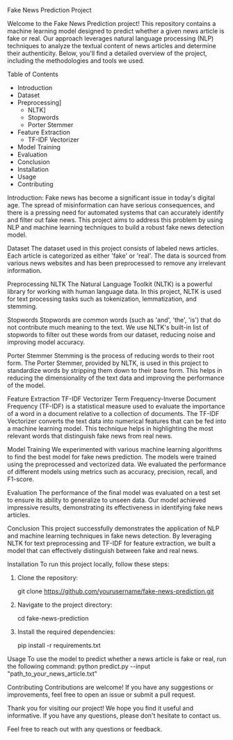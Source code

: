  Fake News Prediction Project

Welcome to the Fake News Prediction project! This repository contains a machine learning model designed to predict whether a given news article is fake or real. Our approach leverages natural language processing (NLP) techniques to analyze the textual content of news articles and determine their authenticity. Below, you'll find a detailed overview of the project, including the methodologies and tools we used.

Table of Contents
- Introduction
- Dataset
- Preprocessing]
  - NLTK]
  - Stopwords
  - Porter Stemmer
- Feature Extraction
  - TF-IDF Vectorizer
- Model Training
- Evaluation
- Conclusion
- Installation
- Usage
- Contributing


Introduction:
Fake news has become a significant issue in today's digital age. The spread of misinformation can have serious consequences, and there is a pressing need for automated systems that can accurately identify and filter out fake news. This project aims to address this problem by using NLP and machine learning techniques to build a robust fake news detection model.

 Dataset
The dataset used in this project consists of labeled news articles. Each article is categorized as either 'fake' or 'real'. The data is sourced from various news websites and has been preprocessed to remove any irrelevant information.

Preprocessing
  NLTK
The Natural Language Toolkit (NLTK) is a powerful library for working with human language data. In this project, NLTK is used for text processing tasks such as tokenization, lemmatization, and stemming.

 Stopwords
Stopwords are common words (such as 'and', 'the', 'is') that do not contribute much meaning to the text. We use NLTK's built-in list of stopwords to filter out these words from our dataset, reducing noise and improving model accuracy.

  Porter Stemmer
Stemming is the process of reducing words to their root form. The Porter Stemmer, provided by NLTK, is used in this project to standardize words by stripping them down to their base form. This helps in reducing the dimensionality of the text data and improving the performance of the model.

Feature Extraction
  TF-IDF Vectorizer
Term Frequency-Inverse Document Frequency (TF-IDF) is a statistical measure used to evaluate the importance of a word in a document relative to a collection of documents. The TF-IDF Vectorizer converts the text data into numerical features that can be fed into a machine learning model. This technique helps in highlighting the most relevant words that distinguish fake news from real news.

 Model Training
We experimented with various machine learning algorithms to find the best model for fake news prediction. The models were trained using the preprocessed and vectorized data. We evaluated the performance of different models using metrics such as accuracy, precision, recall, and F1-score.

 Evaluation
The performance of the final model was evaluated on a test set to ensure its ability to generalize to unseen data. Our model achieved impressive results, demonstrating its effectiveness in identifying fake news articles.

 Conclusion
This project successfully demonstrates the application of NLP and machine learning techniques in fake news detection. By leveraging NLTK for text preprocessing and TF-IDF for feature extraction, we built a model that can effectively distinguish between fake and real news.

Installation
To run this project locally, follow these steps:

1. Clone the repository:
  
   git clone https://github.com/yourusername/fake-news-prediction.git
   

2. Navigate to the project directory:
  
   cd fake-news-prediction
   

3. Install the required dependencies:

   pip install -r requirements.txt
   

 Usage
To use the model to predict whether a news article is fake or real, run the following command:
python predict.py --input "path_to_your_news_article.txt"


 Contributing
Contributions are welcome! If you have any suggestions or improvements, feel free to open an issue or submit a pull request.


Thank you for visiting our project! We hope you find it useful and informative. If you have any questions, please don't hesitate to contact us.

Feel free to reach out with any questions or feedback.
